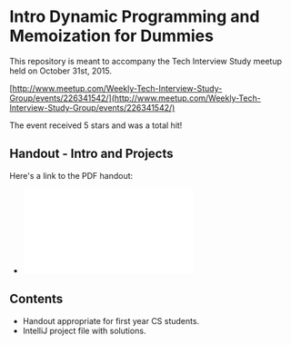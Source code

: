 # Intro Dynamic Programming and Memoization for Dummies

This repository is meant to accompany the Tech Interview Study meetup  held on October 31st, 2015. 

[http://www.meetup.com/Weekly-Tech-Interview-Study-Group/events/226341542/](http://www.meetup.com/Weekly-Tech-Interview-Study-Group/events/226341542/)

The event received 5 stars and was a total hit!

## Handout - Intro and Projects

Here's a link to the PDF handout:

* ![Alt text](/DynamicProgramming.pdf?raw=true "PDF File")

## Contents

* Handout appropriate for first year CS students.
* IntelliJ project file with solutions.

